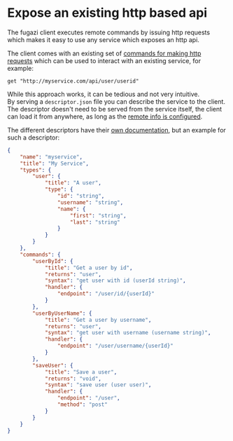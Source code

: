 # Expose an existing http based api

The fugazi client executes remote commands by issuing http requests which makes it easy to use any service which exposes 
 an http api.  
 
The client comes with an existing set of [commands for making http requests](https://github.com/fugazi-io/webclient/blob/master/docs/builtins/commands.md#iofugazinet-commands) 
which can be used to interact with an existing service, for example:
```fugazi
get "http://myservice.com/api/user/userid"
```

While this approach works, it can be tedious and not very intuitive.  
By serving a `descriptor.json` file you can describe the service to the client.  The descriptor doesn't need to be served 
from the service itself, the client can load it from anywhere, as long as the [remote info is configured](https://github.com/fugazi-io/webclient/blob/master/docs/descriptors/module.md#remotesourcedescriptor).
 
The different descriptors have their [own documentation](https://github.com/fugazi-io/webclient#descriptors), but an example 
for such a descriptor:
```json
{
	"name": "myservice",
	"title": "My Service",
	"types": {
		"user": {
			"title": "A user",
			"type": {
				"id": "string",
				"username": "string",
				"name": {
					"first": "string",
					"last": "string"
				}
			}
		}
	},
	"commands": {
		"userById": {
			"title": "Get a user by id",
			"returns": "user",
			"syntax": "get user with id (userId string)",
			"handler": {
				"endpoint": "/user/id/{userId}"
			}
		},
		"userByUserName": {
 			"title": "Get a user by username",
 			"returns": "user",
			"syntax": "get user with username (username string)",
			"handler": {
				"endpoint": "/user/username/{userId}"
			}
		},
		"saveUser": {
			"title": "Save a user",
			"returns": "void",
			"syntax": "save user (user user)",
			"handler": {
				"endpoint": "/user",
				"method": "post"
			}
		}
	}
}
```
